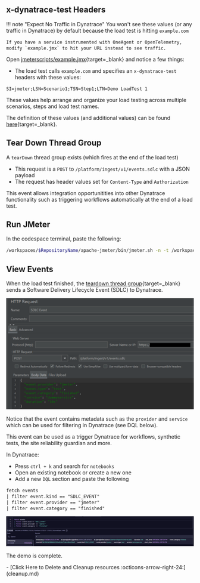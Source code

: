 
## x-dynatrace-test Headers

!!! note "Expect No Traffic in Dynatrace"
    You won't see these values (or any traffic in Dynatrace) by default
    because the load test is hitting `example.com`

    If you have a service instrumented with OneAgent or OpenTelemetry, modify `example.jmx` to hit your URL instead to see traffic.

Open [jmeterscripts/example.jmx](https://github.com/Dynatrace/obslab-jmeter/blob/main/jmeterscripts/example.jmx){target=_blank} and notice a few things:

- The load test calls `example.com` and specifies an `x-dynatrace-test` headers with these values:

```
SI=jmeter;LSN=Scenario1;TSN=Step1;LTN=Demo LoadTest 1
```

These values help arrange and organize your load testing across multiple scenarios, steps and load test names.
      
The definition of these values (and additional values) can be found [here](https://docs.dynatrace.com/docs/platform-modules/automations/cloud-automation/test-automation#tag-tests-with-http-headers){target=_blank}.

## Tear Down Thread Group
A `tearDown` thread group exists (which fires at the end of the load test)

  - This request is a `POST` to `/platform/ingest/v1/events.sdlc` with a JSON payload
  - The request has header values set for `Content-Type` and `Authorization`

This event allows integration opportunitities into other Dynatrace functionality such as triggering workflows automatically at the end of a load test.

## Run JMeter

In the codespace terminal, paste the following:

```sh { "name": "run jmeter"}
/workspaces/$RepositoryName/apache-jmeter/bin/jmeter.sh -n -t /workspaces/$RepositoryName/jmeterscripts/example.jmx
```

## View Events

When the load test finished, the [teardown thread group](https://github.com/Dynatrace/obslab-jmeter/blob/fc0700075d990c9b5c95a2a69a98a8bc015e256f/jmeterscripts/example.jmx#L47){target=_blank} sends a Software Delivery Lifecycle Event (SDLC) to Dynatrace.

![teardown call](images/teardown.png)

Notice that the event contains metadata such as the `provider` and `service` which can be used for filtering in Dynatrace (see DQL below).

This event can be used as a trigger Dynatrace for workflows, synthetic tests, the site reliability guardian and more.

In Dynatrace:

* Press `ctrl + k` and search for `notebooks`
* Open an existing notebook or create a new one
* Add a new `DQL` section and paste the following

``` { "name": "fetch jmeter sdlc events dql" }
fetch events
| filter event.kind == "SDLC_EVENT"
| filter event.provider == "jmeter"
| filter event.category == "finished"
```

![sdlc event](images/sdlc-event.png)

The demo is complete.

<div class="grid cards" markdown>
- [Click Here to Delete and Cleanup resources :octicons-arrow-right-24:](cleanup.md)
</div>
